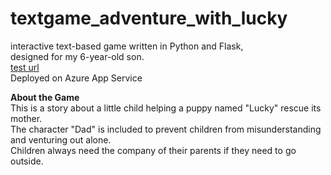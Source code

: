 # textgame_adventure_with_lucky
interactive text-based game written in Python and Flask,   
designed for my 6-year-old son.  
[test url](https://adventure-with-lucky-bsb7bcgrcbdvekh9.australiasoutheast-01.azurewebsites.net/)  
Deployed on Azure App Service

**About the Game**  
This is a story about a little child helping a puppy named "Lucky" rescue its mother.  
The character "Dad" is included to prevent children from misunderstanding and venturing out alone.  
Children always need the company of their parents if they need to go outside.

